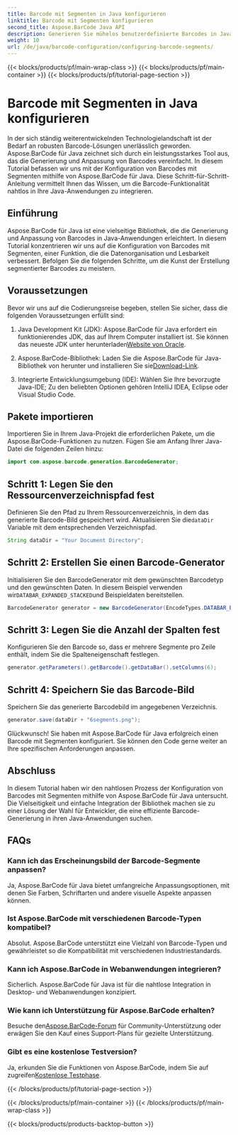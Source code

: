 ```yaml
---
title: Barcode mit Segmenten in Java konfigurieren
linktitle: Barcode mit Segmenten konfigurieren
second_title: Aspose.BarCode Java API
description: Generieren Sie mühelos benutzerdefinierte Barcodes in Java mit Aspose.BarCode. Vielseitig, effizient und entwicklerfreundlich.
weight: 10
url: /de/java/barcode-configuration/configuring-barcode-segments/
---
```


{{< blocks/products/pf/main-wrap-class >}}
{{< blocks/products/pf/main-container >}}
{{< blocks/products/pf/tutorial-page-section >}}

# Barcode mit Segmenten in Java konfigurieren


In der sich ständig weiterentwickelnden Technologielandschaft ist der Bedarf an robusten Barcode-Lösungen unerlässlich geworden. Aspose.BarCode für Java zeichnet sich durch ein leistungsstarkes Tool aus, das die Generierung und Anpassung von Barcodes vereinfacht. In diesem Tutorial befassen wir uns mit der Konfiguration von Barcodes mit Segmenten mithilfe von Aspose.BarCode für Java. Diese Schritt-für-Schritt-Anleitung vermittelt Ihnen das Wissen, um die Barcode-Funktionalität nahtlos in Ihre Java-Anwendungen zu integrieren.

## Einführung

Aspose.BarCode für Java ist eine vielseitige Bibliothek, die die Generierung und Anpassung von Barcodes in Java-Anwendungen erleichtert. In diesem Tutorial konzentrieren wir uns auf die Konfiguration von Barcodes mit Segmenten, einer Funktion, die die Datenorganisation und Lesbarkeit verbessert. Befolgen Sie die folgenden Schritte, um die Kunst der Erstellung segmentierter Barcodes zu meistern.

## Voraussetzungen

Bevor wir uns auf die Codierungsreise begeben, stellen Sie sicher, dass die folgenden Voraussetzungen erfüllt sind:

1.  Java Development Kit (JDK): Aspose.BarCode für Java erfordert ein funktionierendes JDK, das auf Ihrem Computer installiert ist. Sie können das neueste JDK unter herunterladen[Website von Oracle](https://www.oracle.com/java/technologies/javase-downloads.html).

2.  Aspose.BarCode-Bibliothek: Laden Sie die Aspose.BarCode für Java-Bibliothek von herunter und installieren Sie sie[Download-Link](https://releases.aspose.com/barcode/java/).

3. Integrierte Entwicklungsumgebung (IDE): Wählen Sie Ihre bevorzugte Java-IDE; Zu den beliebten Optionen gehören IntelliJ IDEA, Eclipse oder Visual Studio Code.

## Pakete importieren

Importieren Sie in Ihrem Java-Projekt die erforderlichen Pakete, um die Aspose.BarCode-Funktionen zu nutzen. Fügen Sie am Anfang Ihrer Java-Datei die folgenden Zeilen hinzu:

```java
import com.aspose.barcode.generation.BarcodeGenerator;
```

## Schritt 1: Legen Sie den Ressourcenverzeichnispfad fest

 Definieren Sie den Pfad zu Ihrem Ressourcenverzeichnis, in dem das generierte Barcode-Bild gespeichert wird. Aktualisieren Sie die`dataDir` Variable mit dem entsprechenden Verzeichnispfad.

```java
String dataDir = "Your Document Directory";
```

## Schritt 2: Erstellen Sie einen Barcode-Generator

 Initialisieren Sie den BarcodeGenerator mit dem gewünschten Barcodetyp und den gewünschten Daten. In diesem Beispiel verwenden wir`DATABAR_EXPANDED_STACKED`und Beispieldaten bereitstellen.

```java
BarcodeGenerator generator = new BarcodeGenerator(EncodeTypes.DATABAR_EXPANDED_STACKED, "(01)98898765432106(3202)012345(15)991231");
```

## Schritt 3: Legen Sie die Anzahl der Spalten fest

Konfigurieren Sie den Barcode so, dass er mehrere Segmente pro Zeile enthält, indem Sie die Spalteneigenschaft festlegen.

```java
generator.getParameters().getBarcode().getDataBar().setColumns(6);
```

## Schritt 4: Speichern Sie das Barcode-Bild

Speichern Sie das generierte Barcodebild im angegebenen Verzeichnis.

```java
generator.save(dataDir + "6segments.png");
```

Glückwunsch! Sie haben mit Aspose.BarCode für Java erfolgreich einen Barcode mit Segmenten konfiguriert. Sie können den Code gerne weiter an Ihre spezifischen Anforderungen anpassen.

## Abschluss

In diesem Tutorial haben wir den nahtlosen Prozess der Konfiguration von Barcodes mit Segmenten mithilfe von Aspose.BarCode für Java untersucht. Die Vielseitigkeit und einfache Integration der Bibliothek machen sie zu einer Lösung der Wahl für Entwickler, die eine effiziente Barcode-Generierung in ihren Java-Anwendungen suchen.

## FAQs

### Kann ich das Erscheinungsbild der Barcode-Segmente anpassen?
Ja, Aspose.BarCode für Java bietet umfangreiche Anpassungsoptionen, mit denen Sie Farben, Schriftarten und andere visuelle Aspekte anpassen können.

### Ist Aspose.BarCode mit verschiedenen Barcode-Typen kompatibel?
Absolut. Aspose.BarCode unterstützt eine Vielzahl von Barcode-Typen und gewährleistet so die Kompatibilität mit verschiedenen Industriestandards.

### Kann ich Aspose.BarCode in Webanwendungen integrieren?
Sicherlich. Aspose.BarCode für Java ist für die nahtlose Integration in Desktop- und Webanwendungen konzipiert.

### Wie kann ich Unterstützung für Aspose.BarCode erhalten?
 Besuche den[Aspose.BarCode-Forum](https://forum.aspose.com/c/barcode/13) für Community-Unterstützung oder erwägen Sie den Kauf eines Support-Plans für gezielte Unterstützung.

### Gibt es eine kostenlose Testversion?
 Ja, erkunden Sie die Funktionen von Aspose.BarCode, indem Sie auf zugreifen[Kostenlose Testphase](https://releases.aspose.com/).

{{< /blocks/products/pf/tutorial-page-section >}}

{{< /blocks/products/pf/main-container >}}
{{< /blocks/products/pf/main-wrap-class >}}

{{< blocks/products/products-backtop-button >}}
